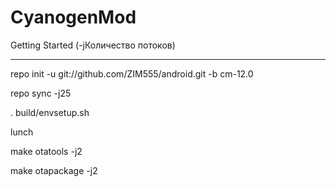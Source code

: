 CyanogenMod
===========

Getting Started (-jКоличество потоков)

---------------

repo init -u git://github.com/ZIM555/android.git -b cm-12.0

repo sync -j25 

. build/envsetup.sh

lunch

make otatools -j2

make otapackage -j2

